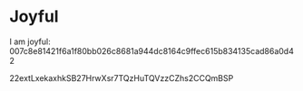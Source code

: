 # Joyful

I am joyful: 007c8e81421f6a1f80bb026c8681a944dc8164c9ffec615b834135cad86a0d42


22extLxekaxhkSB27HrwXsr7TQzHuTQVzzCZhs2CCQmBSP